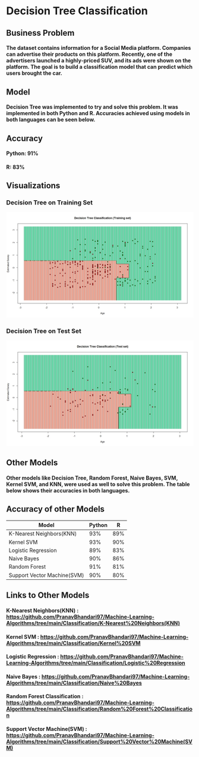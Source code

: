 # Decision Tree Classification

## Business Problem
#### The dataset contains information for a Social Media platform. Companies can advertise their products on this platform. Recently, one of the advertisers launched a highly-priced SUV, and its ads were shown on the platform. The goal is to build a classification model that can predict which users brought the car.

## Model
#### Decision Tree was implemented to try and solve this problem. It was implemented in both Python and R. Accuracies achieved using models in both languages can be seen below.

## Accuracy
#### Python: 91%
#### R: 83%

## Visualizations
### Decision Tree on Training Set
![](DecisionTreeClassification(TrainingSet).jpeg)

### Decision Tree on Test Set
![](DecisionTreeClassificaion(TestSet).jpeg)

## Other Models
#### Other models like Decision Tree, Random Forest, Naive Bayes, SVM, Kernel SVM, and KNN, were used as well to solve this problem. The table below shows their accuracies in both languages.

## Accuracy of other Models
| Model | Python | R |
| ---| --- | --- |
| K-Nearest Neighbors(KNN) | 93% | 89% |
| Kernel SVM | 93% | 90% |
| Logistic Regression| 89% | 83% |
| Naive Bayes | 90% | 86% |
| Random Forest | 91% | 81% |
| Support Vector Machine(SVM) | 90% | 80% |

## Links to Other Models
#### K-Nearest Neighbors(KNN) : https://github.com/PranavBhandari97/Machine-Learning-Algorithms/tree/main/Classification/K-Nearest%20Neighbors(KNN)
#### Kernel SVM : https://github.com/PranavBhandari97/Machine-Learning-Algorithms/tree/main/Classification/Kernel%20SVM
#### Logistic Regression : https://github.com/PranavBhandari97/Machine-Learning-Algorithms/tree/main/Classification/Logistic%20Regression
#### Naive Bayes : https://github.com/PranavBhandari97/Machine-Learning-Algorithms/tree/main/Classification/Naive%20Bayes
#### Random Forest Classification : https://github.com/PranavBhandari97/Machine-Learning-Algorithms/tree/main/Classification/Random%20Forest%20Classification
#### Support Vector Machine(SVM) : https://github.com/PranavBhandari97/Machine-Learning-Algorithms/tree/main/Classification/Support%20Vector%20Machine(SVM)
